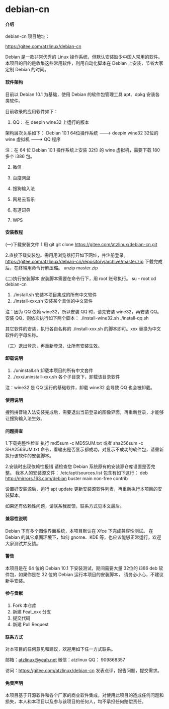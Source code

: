 # debian-cn

#### 介绍
debian-cn 项目地址：

https://gitee.com/atzlinux/debian-cn

Debian 是一款非常优秀的 Linux 操作系统，但默认安装缺少中国人常用的软件。
本项目的目的是收集这些常用软件，利用自动化脚本在 Debian 上安装，节省大家定制 Debian 的时间。

#### 软件架构
目前以 Debian 10.1 为基础，使用 Debian 的软件包管理工具 apt、dpkg 安装各类软件。

目前收录的应用软件如下：

1) QQ：
在 deepin wine32 上运行的版本

架构层次关系如下：
Debian 10.1 64位操作系统 ---> deepin wine32 32位的 wine 虚拟机  --->  QQ 程序

注：在 64 位 Debian 10.1 操作系统上安装 32位 的 wine 虚拟机，需要下载 180 多个 i386 包。

2) 微信

3) 百度网盘

4) 搜狗输入法

5) 网易云音乐

6) 有道词典

7) WPS

#### 安装教程

(一)下载安装文件
1.用 git
git clone https://gitee.com/atzlinux/debian-cn.git

2.直接下载安装包。需用用浏览器打开如下网址，并注册登录。
https://gitee.com/atzlinux/debian-cn/repository/archive/master.zip
下载完成后，在终端用命令行解压缩。
unzip master.zip

(二)执行安装脚本
安装脚本需要在命令行下，用 root 账号执行。
su - root
cd debian-cn

1. ./install.sh  安装本项目集成的所有中文软件
2. ./install-xxx.sh 安装某个具体的中文软件

注：因为 QQ 依赖 wine32，所以安装 QQ 时，请先安装 wine32，再安装 QQ。 
安装 QQ，则依次执行如下两个脚本：
./install-wine32.sh
./install-qq.sh

其它软件的安装，执行各自名称的 ./install-xxx.sh 的脚本即可。xxx 替换为中文软件的字母名称。

（三）退出登录，再重新登录，让所有安装生效。

#### 卸载说明

1. ./uninstall.sh 卸载本项目的所有中文套件
2. ./xxx/uninstall-xxx.sh 各个子目录下，卸载该目录软件

注：wine32 是 QQ 运行的基础软件，卸载 wine32 会导致 QQ 也会被卸载。

#### 使用说明
搜狗拼音输入法安装完成后，需要退出当前登录的图像界面，再重新登录，才能够让搜狗输入法生效。

#### 问题排查
1.下载完整性检查
执行
md5sum -c MD5SUM.txt 
或者
sha256sum -c SHA256SUM.txt
命令，看输出是否显示都成功，对显示不成功的软件包，请重新执行该软件的安装脚本。

2.安装时出现依赖性报错
请检查您 Debian 系统原有的安装源仓库设置是否完整。
我本人的安装源文件： /etc/apt/sources.list 包含有如下这行：
deb http://mirrors.163.com/debian buster main non-free contrib

设置好安装源后，运行  apt update 更新安装源软件列表，再重新执行本项目的安装脚本。

如果还有依赖性问题，请联系我反馈，联系方式见本文最后。

#### 兼容性说明

Debian 下有多个图像界面系统，本项目默认在 Xfce 下完成兼容性测试。
在 Debian 的其它桌面环境下，如何 gnome、KDE 等，也应该能够正常运行，欢迎大家测试并反馈。

#### 警告
本项目是在 64 位的 Debian 10.1 下安装测试，期间需要大量 32位的 i386 deb 软件包，如果你是在 32 位的 Debian 运行本项目的安装脚本，
请务必小心，不建议新手安装。

#### 参与贡献

1. Fork 本仓库
2. 新建 Feat_xxx 分支
3. 提交代码
4. 新建 Pull Request

#### 联系方式

对本项目的任何意见和建议，欢迎用如下任一方式联系。

邮箱：atzlinux@yeah.net
微信：atzlinux
QQ：  909868357

访问：https://gitee.com/atzlinux/debian-cn  发表点评，报告问题，提交需求。

#### 免责声明
本项目基于开源软件和各个厂家的商业软件集成，对使用此项目的造成任何问题和损失，本人和本项目以及参与该项目的任何人，均不承担任何赔偿责任。

